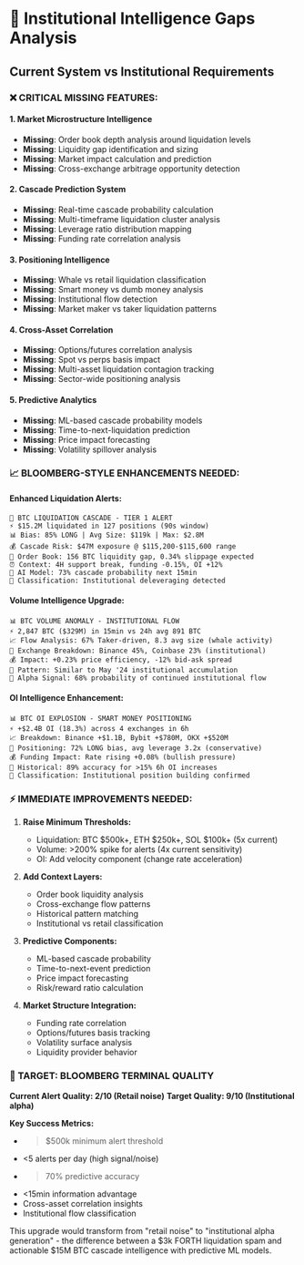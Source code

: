 # 🏦 Institutional Intelligence Gaps Analysis

## **Current System vs Institutional Requirements**

### **❌ CRITICAL MISSING FEATURES:**

#### **1. Market Microstructure Intelligence**
- **Missing**: Order book depth analysis around liquidation levels
- **Missing**: Liquidity gap identification and sizing
- **Missing**: Market impact calculation and prediction
- **Missing**: Cross-exchange arbitrage opportunity detection

#### **2. Cascade Prediction System**
- **Missing**: Real-time cascade probability calculation
- **Missing**: Multi-timeframe liquidation cluster analysis  
- **Missing**: Leverage ratio distribution mapping
- **Missing**: Funding rate correlation analysis

#### **3. Positioning Intelligence**
- **Missing**: Whale vs retail liquidation classification
- **Missing**: Smart money vs dumb money analysis
- **Missing**: Institutional flow detection
- **Missing**: Market maker vs taker liquidation patterns

#### **4. Cross-Asset Correlation**
- **Missing**: Options/futures correlation analysis
- **Missing**: Spot vs perps basis impact
- **Missing**: Multi-asset liquidation contagion tracking
- **Missing**: Sector-wide positioning analysis

#### **5. Predictive Analytics**
- **Missing**: ML-based cascade probability models
- **Missing**: Time-to-next-liquidation prediction
- **Missing**: Price impact forecasting
- **Missing**: Volatility spillover analysis

### **📈 BLOOMBERG-STYLE ENHANCEMENTS NEEDED:**

#### **Enhanced Liquidation Alerts:**
```
🚨 BTC LIQUIDATION CASCADE - TIER 1 ALERT
⚡ $15.2M liquidated in 127 positions (90s window)
📊 Bias: 85% LONG | Avg Size: $119k | Max: $2.8M
💰 Cascade Risk: $47M exposure @ $115,200-$115,600 range
🎯 Order Book: 156 BTC liquidity gap, 0.34% slippage expected
⏰ Context: 4H support break, funding -0.15%, OI +12%
🔮 AI Model: 73% cascade probability next 15min
🏦 Classification: Institutional deleveraging detected
```

#### **Volume Intelligence Upgrade:**
```
📊 BTC VOLUME ANOMALY - INSTITUTIONAL FLOW
⚡ 2,847 BTC ($329M) in 15min vs 24h avg 891 BTC
📈 Flow Analysis: 67% Taker-driven, 8.3 avg size (whale activity)
🎯 Exchange Breakdown: Binance 45%, Coinbase 23% (institutional)
💰 Impact: +0.23% price efficiency, -12% bid-ask spread
🔮 Pattern: Similar to May '24 institutional accumulation
🏦 Alpha Signal: 68% probability of continued institutional flow
```

#### **OI Intelligence Enhancement:**
```
📊 BTC OI EXPLOSION - SMART MONEY POSITIONING  
⚡ +$2.4B OI (18.3%) across 4 exchanges in 6h
📈 Breakdown: Binance +$1.1B, Bybit +$780M, OKX +$520M
🎯 Positioning: 72% LONG bias, avg leverage 3.2x (conservative)
💰 Funding Impact: Rate rising +0.08% (bullish pressure)
🔮 Historical: 89% accuracy for >15% 6h OI increases
🏦 Classification: Institutional position building confirmed
```

### **⚡ IMMEDIATE IMPROVEMENTS NEEDED:**

1. **Raise Minimum Thresholds:**
   - Liquidation: BTC $500k+, ETH $250k+, SOL $100k+ (5x current)
   - Volume: >200% spike for alerts (4x current sensitivity)
   - OI: Add velocity component (change rate acceleration)

2. **Add Context Layers:**
   - Order book liquidity analysis
   - Cross-exchange flow patterns  
   - Historical pattern matching
   - Institutional vs retail classification

3. **Predictive Components:**
   - ML-based cascade probability
   - Time-to-next-event prediction
   - Price impact forecasting
   - Risk/reward ratio calculation

4. **Market Structure Integration:**
   - Funding rate correlation
   - Options/futures basis tracking
   - Volatility surface analysis
   - Liquidity provider behavior

### **🎯 TARGET: BLOOMBERG TERMINAL QUALITY**

**Current Alert Quality: 2/10 (Retail noise)**
**Target Quality: 9/10 (Institutional alpha)**

**Key Success Metrics:**
- >$500k minimum alert threshold
- <5 alerts per day (high signal/noise)
- >70% predictive accuracy
- <15min information advantage
- Cross-asset correlation insights
- Institutional flow classification

This upgrade would transform from "retail noise" to "institutional alpha generation" - the difference between a $3k FORTH liquidation spam and actionable $15M BTC cascade intelligence with predictive ML models.